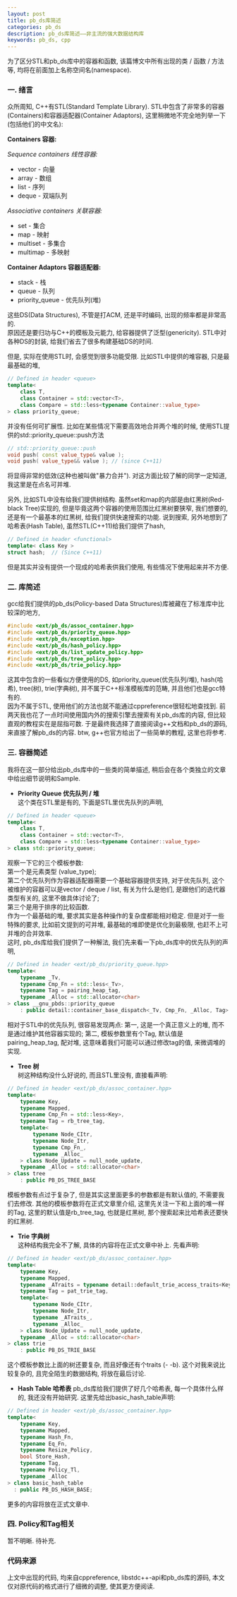 ```yaml
---
layout: post
title: pb_ds库简述
categories: pb_ds
description: pb_ds库简述——非主流的强大数据结构库
keywords: pb_ds, cpp
---
```

为了区分STL和pb_ds库中的容器和函数, 该篇博文中所有出现的类 / 函数 / 方法等, 均将在前面加上名称空间名(namespace).
### 一. 绪言
众所周知, C++有STL(Standard Template Library). STL中包含了非常多的容器(Containers)和容器适配器(Container Adaptors), 这里稍微地不完全地列举一下(包括他们的中文名):

__Containers 容器:__  

_Sequence containers 线性容器:_
- vector - 向量
- array  - 数组
- list   - 序列
- deque  - 双端队列


_Associative containers 关联容器:_
- set      - 集合
- map      - 映射
- multiset - 多集合
- multimap - 多映射


__Container Adaptors 容器适配器:__  
- stack          - 栈
- queue          - 队列
- priority_queue - 优先队列(堆)

这些DS(Data Structures), 不管是打ACM, 还是平时编码, 出现的频率都是非常高的.  
原因还是要归功与C++的模板及元能力, 给容器提供了泛型(genericity). STL中对各种DS的封装, 给我们省去了很多构建基础DS的时间.   


但是, 实际在使用STL时, 会感觉到很多功能受限. 比如STL中提供的堆容器, 只是最最基础的堆,
```c++
// Defined in header <queue>
template<
    class T,
    class Container = std::vector<T>,
    class Compare = std::less<typename Container::value_type>
> class priority_queue;
```
并没有任何可扩展性. 比如在某些情况下需要高效地合并两个堆的时候, 使用STL提供的std::priority_queue::push方法
```c++
// std::priority_queue::push
void push( const value_type& value );
void push( value_type&& value ); // (since C++11)
```
将显得非常的低效(这种也被叫做"暴力合并"). 对这方面比较了解的同学一定知道, 我这里是在点名可并堆.


另外, 比如STL中没有给我们提供树结构. 虽然set和map的内部是由红黑树(Red-black Tree)实现的, 但是毕竟这两个容器的使用范围比红黑树要狭窄, 我们想要的, 还是有一个最基本的红黑树, 给我们提供快速搜索的功能. 说到搜索, 另外地想到了哈希表(Hash Table), 虽然STL(C++11)给我们提供了hash,
```c++
// Defined in header <functional>
template< class Key >
struct hash;  // (Since C++11)
```
但是其实并没有提供一个现成的哈希表供我们使用, 有些情况下使用起来并不方便.


### 二. 库简述
gcc给我们提供的pb_ds(Policy-based Data Structures)库被藏在了标准库中比较深的地方,
```c++
#include <ext/pb_ds/assoc_container.hpp>
#include <ext/pb_ds/priority_queue.hpp>
#include <ext/pb_ds/exception.hpp>
#include <ext/pb_ds/hash_policy.hpp>
#include <ext/pb_ds/list_update_policy.hpp>
#include <ext/pb_ds/tree_policy.hpp>
#include <ext/pb_ds/trie_policy.hpp>
```
这其中包含的一些看似方便使用的DS, 如priority_queue(优先队列/堆), hash(哈希), tree(树), trie(字典树), 并不属于C++标准模板库的范畴, 并且他们也是gcc特有的.   
因为不属于STL, 使用他们的方法也就不能通过cppreference很轻松地查找到. 前两天我也花了一点时间使用国内外的搜索引擎去搜索有关pb_ds库的内容, 但比较直观的教程实在是屈指可数. 于是最终我选择了直接阅读g++文档和pb_ds的源码, 来直接了解pb_ds的内容. btw, g++也官方给出了一些简单的教程, 这里也将参考.

### 三. 容器简述
我将在这一部分给出pb_ds库中的一些类的简单描述, 稍后会在各个类独立的文章中给出细节说明和Sample.
- __Priority Queue 优先队列 / 堆__  
这个类在STL里是有的, 下面是STL里优先队列的声明,
```c++
// Defined in header <queue>
template<
    class T,
    class Container = std::vector<T>,
    class Compare = std::less<typename Container::value_type>
> class std::priority_queue;
```
观察一下它的三个模板参数:  
第一个是元素类型 (value_type);  
第二个优先队列作为容器适配器需要一个基础容器提供支持, 对于优先队列, 这个被维护的容器可以是vector / deque / list, 有关为什么是他们, 是跟他们的迭代器类型有关的, 这里不做具体讨论了;  
第三个是用于排序的比较函数.  
作为一个最基础的堆, 要求其实是各种操作的复杂度都能相对稳定. 但是对于一些特殊的要求, 比如前文提到的可并堆, 最基础的堆即使是优化到最极限, 也赶不上可并堆的合并效率.  
这时, pb_ds库给我们提供了一种解法, 我们先来看一下pb_ds库中的优先队列的声明,
```c++
// Defined in header <ext/pb_ds/priority_queue.hpp>
template<
    typename _Tv,
    typename Cmp_Fn = std::less<_Tv>,
    typename Tag = pairing_heap_tag,
    typename _Alloc = std::allocator<char>
> class __gnu_pbds::priority_queue
    : public detail::container_base_dispatch<_Tv, Cmp_Fn, _Alloc, Tag>::type
```
相对于STL中的优先队列, 很容易发现两点: 第一, 这是一个真正意义上的堆, 而不是通过维护其他容器实现的; 第二, 模板参数里有个Tag, 默认值是pairing_heap_tag, 配对堆, 这意味着我们可能可以通过修改tag的值, 来微调堆的实现.

- __Tree 树__  
树这种结构没什么好说的, 而且STL里没有, 直接看声明:
```c++
// Defined in header <ext/pb_ds/assoc_container.hpp>
template<
    typename Key,
    typename Mapped,
    typename Cmp_Fn = std::less<Key>,
    typename Tag = rb_tree_tag,
    template<
        typename Node_CItr,
        typename Node_Itr,
        typename Cmp_Fn_,
        typename _Alloc_
    > class Node_Update = null_node_update,
    typename _Alloc = std::allocator<char>
> class tree
    : public PB_DS_TREE_BASE
```
模板参数有点过于复杂了, 但是其实这里面更多的参数都是有默认值的, 不需要我们去修改. 其他的模板参数将在正式文章里介绍, 这里先关注一下和上面的堆一样的Tag, 这里的默认值是rb_tree_tag, 也就是红黑树, 那个搜索起来比哈希表还要快的红黑树.

- __Trie 字典树__  
这种结构我完全不了解, 具体的内容将在正式文章中补上. 先看声明:
```c++
// Defined in header <ext/pb_ds/assoc_container.hpp>
template<
    typename Key,
    typename Mapped,
    typename _ATraits = typename detail::default_trie_access_traits<Key>::type,
    typename Tag = pat_trie_tag,
    template<
        typename Node_CItr,
        typename Node_Itr,
        typename _ATraits_,
        typename _Alloc_
    > class Node_Update = null_node_update,
    typename _Alloc = std::allocator<char>
> class trie
    : public PB_DS_TRIE_BASE
```
这个模板参数比上面的树还要复杂, 而且好像还有个traits (- -b). 这个对我来说比较复杂的, 且完全陌生的数据结构, 将放在最后讨论.


- __Hash Table 哈希表__
pb_ds库给我们提供了好几个哈希表, 每一个具体什么样的, 我还没有开始研究. 这里先给出basic_hash_table声明:
```c++
// Defined in header <ext/pb_ds/assoc_container.hpp>
template<
    typename Key,
    typename Mapped,
    typename Hash_Fn,
    typename Eq_Fn,
    typename Resize_Policy,
    bool Store_Hash,
    typename Tag,
    typename Policy_Tl,
    typename _Alloc
> class basic_hash_table
  : public PB_DS_HASH_BASE;
```

更多的内容将放在正式文章中.

### 四. Policy和Tag相关
暂不明晰. 待补充.

### 代码来源
上文中出现的代码, 均来自cppreference, libstdc++-api和pb_ds库的源码, 本文仅对原代码的格式进行了细微的调整, 使其更方便阅读.
